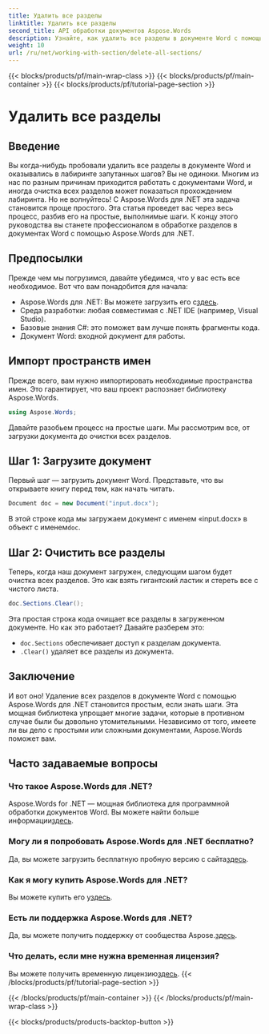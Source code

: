 ```yaml
---
title: Удалить все разделы
linktitle: Удалить все разделы
second_title: API обработки документов Aspose.Words
description: Узнайте, как удалить все разделы в документе Word с помощью Aspose.Words для .NET, следуя этому простому пошаговому руководству.
weight: 10
url: /ru/net/working-with-section/delete-all-sections/
---
```


{{< blocks/products/pf/main-wrap-class >}}
{{< blocks/products/pf/main-container >}}
{{< blocks/products/pf/tutorial-page-section >}}

# Удалить все разделы

## Введение

Вы когда-нибудь пробовали удалить все разделы в документе Word и оказывались в лабиринте запутанных шагов? Вы не одиноки. Многим из нас по разным причинам приходится работать с документами Word, и иногда очистка всех разделов может показаться прохождением лабиринта. Но не волнуйтесь! С Aspose.Words для .NET эта задача становится проще простого. Эта статья проведет вас через весь процесс, разбив его на простые, выполнимые шаги. К концу этого руководства вы станете профессионалом в обработке разделов в документах Word с помощью Aspose.Words для .NET.

## Предпосылки

Прежде чем мы погрузимся, давайте убедимся, что у вас есть все необходимое. Вот что вам понадобится для начала:

-  Aspose.Words для .NET: Вы можете загрузить его с[здесь](https://releases.aspose.com/words/net/).
- Среда разработки: любая совместимая с .NET IDE (например, Visual Studio).
- Базовые знания C#: это поможет вам лучше понять фрагменты кода.
- Документ Word: входной документ для работы.

## Импорт пространств имен

Прежде всего, вам нужно импортировать необходимые пространства имен. Это гарантирует, что ваш проект распознает библиотеку Aspose.Words.

```csharp
using Aspose.Words;
```

Давайте разобьем процесс на простые шаги. Мы рассмотрим все, от загрузки документа до очистки всех разделов.

## Шаг 1: Загрузите документ

Первый шаг — загрузить документ Word. Представьте, что вы открываете книгу перед тем, как начать читать.

```csharp
Document doc = new Document("input.docx");
```

 В этой строке кода мы загружаем документ с именем «input.docx» в объект с именем`doc`.

## Шаг 2: Очистить все разделы

Теперь, когда наш документ загружен, следующим шагом будет очистка всех разделов. Это как взять гигантский ластик и стереть все с чистого листа.

```csharp
doc.Sections.Clear();
```

Эта простая строка кода очищает все разделы в загруженном документе. Но как это работает? Давайте разберем это:

- `doc.Sections` обеспечивает доступ к разделам документа.
- `.Clear()` удаляет все разделы из документа.

## Заключение

И вот оно! Удаление всех разделов в документе Word с помощью Aspose.Words для .NET становится простым, если знать шаги. Эта мощная библиотека упрощает многие задачи, которые в противном случае были бы довольно утомительными. Независимо от того, имеете ли вы дело с простыми или сложными документами, Aspose.Words поможет вам. 

## Часто задаваемые вопросы

### Что такое Aspose.Words для .NET?
 Aspose.Words for .NET — мощная библиотека для программной обработки документов Word. Вы можете найти больше информации[здесь](https://reference.aspose.com/words/net/).

### Могу ли я попробовать Aspose.Words для .NET бесплатно?
 Да, вы можете загрузить бесплатную пробную версию с сайта[здесь](https://releases.aspose.com/).

### Как я могу купить Aspose.Words для .NET?
 Вы можете купить его у[здесь](https://purchase.aspose.com/buy).

### Есть ли поддержка Aspose.Words для .NET?
Да, вы можете получить поддержку от сообщества Aspose.[здесь](https://forum.aspose.com/c/words/8).

### Что делать, если мне нужна временная лицензия?
 Вы можете получить временную лицензию[здесь](https://purchase.aspose.com/temporary-license/).
{{< /blocks/products/pf/tutorial-page-section >}}

{{< /blocks/products/pf/main-container >}}
{{< /blocks/products/pf/main-wrap-class >}}

{{< blocks/products/products-backtop-button >}}

